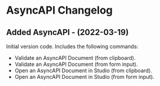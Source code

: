 # AsyncAPI Changelog

## Added AsyncAPI - (2022-03-19)
Initial version code. Includes the following commands:
- Validate an AsyncAPI Document (from clipboard).
- Validate an AsyncAPI Document (from form input).
- Open an AsyncAPI Document in Studio (from clipboard).
- Open an AsyncAPI Document in Studio (from form input).